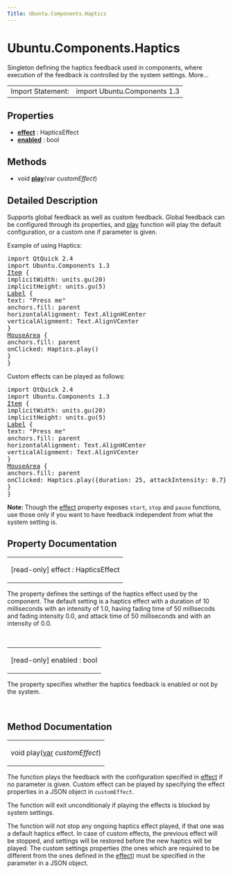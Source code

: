 ```yaml
---
Title: Ubuntu.Components.Haptics
---
```


# Ubuntu.Components.Haptics

<span class="subtitle"></span>
<!-- $$$Haptics-brief -->
<p>Singleton defining the haptics feedback used in components, where execution of the feedback is controlled by the system settings. More...</p>
<!-- @@@Haptics -->
<table class="alignedsummary">
<tr><td class="memItemLeft rightAlign topAlign"> Import Statement:</td><td class="memItemRight bottomAlign"> import Ubuntu.Components 1.3</td></tr></table><ul>
</ul>
<h2 id="properties">Properties</h2>
<ul>
<li class="fn"><b><b><a href="#effect-prop">effect</a></b></b> : HapticsEffect</li>
<li class="fn"><b><b><a href="#enabled-prop">enabled</a></b></b> : bool</li>
</ul>
<h2 id="methods">Methods</h2>
<ul>
<li class="fn">void <b><b><a href="#play-method">play</a></b></b>(var <i>customEffect</i>)</li>
</ul>
<!-- $$$Haptics-description -->
<h2 id="details">Detailed Description</h2>
</p>
<p>Supports global feedback as well as custom feedback. Global feedback can be configured through its properties, and <a href="#play-method">play</a> function will play the default configuration, or a custom one if parameter is given.</p>
<p>Example of using Haptics:</p>
<pre class="qml">import QtQuick 2.4
import Ubuntu.Components 1.3
<span class="type"><a href="../sdk-14.10/QtQuick.Item.md">Item</a></span> {
<span class="name">implicitWidth</span>: <span class="name">units</span>.<span class="name">gu</span>(<span class="number">20</span>)
<span class="name">implicitHeight</span>: <span class="name">units</span>.<span class="name">gu</span>(<span class="number">5</span>)
<span class="type"><a href="Ubuntu.Components.Label.md">Label</a></span> {
<span class="name">text</span>: <span class="string">&quot;Press me&quot;</span>
<span class="name">anchors</span>.fill: <span class="name">parent</span>
<span class="name">horizontalAlignment</span>: <span class="name">Text</span>.<span class="name">AlignHCenter</span>
<span class="name">verticalAlignment</span>: <span class="name">Text</span>.<span class="name">AlignVCenter</span>
}
<span class="type"><a href="../sdk-14.10/QtQuick.MouseArea.md">MouseArea</a></span> {
<span class="name">anchors</span>.fill: <span class="name">parent</span>
<span class="name">onClicked</span>: <span class="name">Haptics</span>.<span class="name">play</span>()
}
}</pre>
<p>Custom effects can be played as follows:</p>
<pre class="qml">import QtQuick 2.4
import Ubuntu.Components 1.3
<span class="type"><a href="../sdk-14.10/QtQuick.Item.md">Item</a></span> {
<span class="name">implicitWidth</span>: <span class="name">units</span>.<span class="name">gu</span>(<span class="number">20</span>)
<span class="name">implicitHeight</span>: <span class="name">units</span>.<span class="name">gu</span>(<span class="number">5</span>)
<span class="type"><a href="Ubuntu.Components.Label.md">Label</a></span> {
<span class="name">text</span>: <span class="string">&quot;Press me&quot;</span>
<span class="name">anchors</span>.fill: <span class="name">parent</span>
<span class="name">horizontalAlignment</span>: <span class="name">Text</span>.<span class="name">AlignHCenter</span>
<span class="name">verticalAlignment</span>: <span class="name">Text</span>.<span class="name">AlignVCenter</span>
}
<span class="type"><a href="../sdk-14.10/QtQuick.MouseArea.md">MouseArea</a></span> {
<span class="name">anchors</span>.fill: <span class="name">parent</span>
<span class="name">onClicked</span>: <span class="name">Haptics</span>.<span class="name">play</span>({duration: <span class="number">25</span>, attackIntensity: <span class="number">0.7</span>})
}
}</pre>
<p><b>Note: </b>Though the <a href="#effect-prop">effect</a> property exposes <code>start</code>, <code>stop</code> and <code>pause</code> functions, use those only if you want to have feedback independent from what the system setting is.</p><!-- @@@Haptics -->
<h2>Property Documentation</h2>
<!-- $$$effect -->
<table class="qmlname"><tr valign="top" id="effect-prop"><td class="tblQmlPropNode"><p><span class="qmlreadonly">[read-only] </span><span class="name">effect</span> : <span class="type">HapticsEffect</span></p></td></tr></table><p>The property defines the settings of the haptics effect used by the component. The default setting is a haptics effect with a duration of 10 milliseconds with an intensity of 1.0, having fading time of 50 millisecods and fading intensity 0.0, and attack time of 50 milliseconds and with an intensity of 0.0&#x2e;</p>
<!-- @@@effect -->
<br/>
<!-- $$$enabled -->
<table class="qmlname"><tr valign="top" id="enabled-prop"><td class="tblQmlPropNode"><p><span class="qmlreadonly">[read-only] </span><span class="name">enabled</span> : <span class="type">bool</span></p></td></tr></table><p>The property specifies whether the haptics feedback is enabled or not by the system.</p>
<!-- @@@enabled -->
<br/>
<h2>Method Documentation</h2>
<!-- $$$play -->
<table class="qmlname"><tr valign="top" id="play-method"><td class="tblQmlFuncNode"><p><span class="type">void</span> <span class="name">play</span>(<span class="type"><a href="http://doc.qt.io/qt-5/qml-var.html">var</a></span><i> customEffect</i>)</p></td></tr></table><p>The function plays the feedback with the configuration specified in <a href="#effect-prop">effect</a> if no parameter is given. Custom effect can be played by specifying the effect properties in a JSON object in <code>customEffect</code>.</p>
<p>The function will exit unconditionaly if playing the effects is blocked by system settings.</p>
<p>The function will not stop any ongoing haptics effect played, if that one was a default haptics effect. In case of custom effects, the previous effect will be stopped, and settings will be restored before the new haptics will be played. The custom settings properties (the ones which are required to be different from the ones defined in the <a href="#effect-prop">effect</a>) must be specified in the parameter in a JSON object.</p>
<!-- @@@play -->
<br/>
